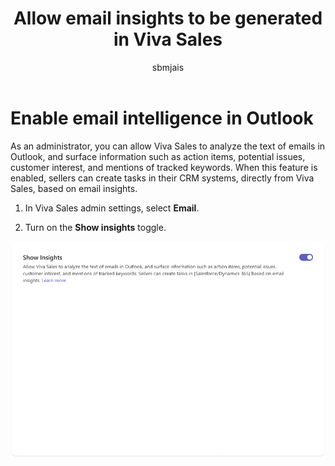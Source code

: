 ﻿---
title: Allow email insights to be generated in Viva Sales
description: Learn how to allow email insights to be generated in Viva Sales.
ms.date: 01/18/2023
ms.topic: article
ms.service: viva
ms.collection: highpri
author: sbmjais
ms.author: shjais
manager: shujoshi
ms.localizationpriority: medium
ms.subservice: viva-sales
---

# Enable email intelligence in Outlook

As an administrator, you can allow Viva Sales to analyze the text of emails in Outlook, and surface information such as action items, potential issues, customer interest, and mentions of tracked keywords. When this feature is enabled, sellers can create tasks in their CRM systems, directly from Viva Sales, based on email insights.

1.  In Viva Sales admin settings, select **Email**.

2.  Turn on the **Show insights** toggle.

![Screenshot showing how to get enable email insights ](media/viva-sales-enable-insights.png "Screenshot showing how to get enable email insights.")

